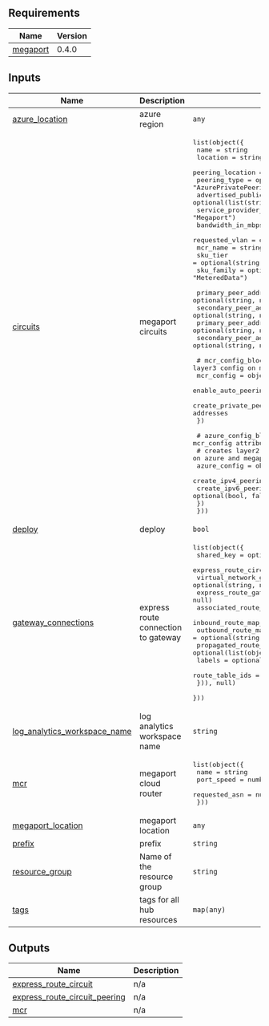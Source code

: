 

<!-- BEGIN_TF_DOCS -->
## Requirements

| Name | Version |
|------|---------|
| <a name="requirement_megaport"></a> [megaport](#requirement\_megaport) | 0.4.0 |

## Inputs

| Name | Description | Type | Default | Required |
|------|-------------|------|---------|:--------:|
| <a name="input_azure_location"></a> [azure\_location](#input\_azure\_location) | azure region | `any` | n/a | yes |
| <a name="input_circuits"></a> [circuits](#input\_circuits) | megaport circuits | <pre>list(object({<br>    name                       = string<br>    location                   = string<br>    peering_location           = string<br>    peering_type               = optional(string, "AzurePrivatePeering")<br>    advertised_public_prefixes = optional(list(string))<br>    service_provider_name      = optional(string, "Megaport")<br>    bandwidth_in_mbps          = optional(number, 50)<br>    requested_vlan             = optional(number, 0)<br>    mcr_name                   = string<br>    sku_tier                   = optional(string, "Standard")<br>    sku_family                 = optional(string, "MeteredData")<br><br>    primary_peer_address_prefix_ipv4   = optional(string, null)<br>    secondary_peer_address_prefix_ipv4 = optional(string, null)<br>    primary_peer_address_prefix_ipv6   = optional(string, null)<br>    secondary_peer_address_prefix_ipv6 = optional(string, null)<br><br>    # mcr_config_block creates layer2 and layer3 config on megaport and azure sides<br>    mcr_config = object({<br>      enable_auto_peering    = optional(bool, false) # auto-assign addresses<br>      create_private_peering = optional(bool, false) # use provided addresses<br>    })<br><br>    # azure_config_block is only used when all mcr_config attributes are false<br>    # creates layer2 and layer3 config on azure and megaport sides<br>    azure_config = object({<br>      create_ipv4_peering = optional(bool, false)<br>      create_ipv6_peering = optional(bool, false)<br>    })<br>  }))</pre> | `[]` | no |
| <a name="input_deploy"></a> [deploy](#input\_deploy) | deploy | `bool` | `true` | no |
| <a name="input_gateway_connections"></a> [gateway\_connections](#input\_gateway\_connections) | express route connection to gateway | <pre>list(object({<br>    shared_key                   = optional(string, "nokey")<br>    express_route_circuit_name   = string<br>    virtual_network_gateway_name = optional(string, null)<br>    express_route_gateway_name   = optional(string, null)<br>    associated_route_table_id    = optional(string, null)<br>    inbound_route_map_id         = optional(string, null)<br>    outbound_route_map_id        = optional(string, null)<br>    propagated_route_table = optional(list(object({<br>      labels          = optional(list(string), [])<br>      route_table_ids = optional(list(string), [])<br>    })), null)<br>  }))</pre> | `[]` | no |
| <a name="input_log_analytics_workspace_name"></a> [log\_analytics\_workspace\_name](#input\_log\_analytics\_workspace\_name) | log analytics workspace name | `string` | `null` | no |
| <a name="input_mcr"></a> [mcr](#input\_mcr) | megaport cloud router | <pre>list(object({<br>    name          = string<br>    port_speed    = number<br>    requested_asn = number<br>  }))</pre> | `[]` | no |
| <a name="input_megaport_location"></a> [megaport\_location](#input\_megaport\_location) | megaport location | `any` | n/a | yes |
| <a name="input_prefix"></a> [prefix](#input\_prefix) | prefix | `string` | `"megaport"` | no |
| <a name="input_resource_group"></a> [resource\_group](#input\_resource\_group) | Name of the resource group | `string` | n/a | yes |
| <a name="input_tags"></a> [tags](#input\_tags) | tags for all hub resources | `map(any)` | `{}` | no |

## Outputs

| Name | Description |
|------|-------------|
| <a name="output_express_route_circuit"></a> [express\_route\_circuit](#output\_express\_route\_circuit) | n/a |
| <a name="output_express_route_circuit_peering"></a> [express\_route\_circuit\_peering](#output\_express\_route\_circuit\_peering) | n/a |
| <a name="output_mcr"></a> [mcr](#output\_mcr) | n/a |
<!-- END_TF_DOCS -->
